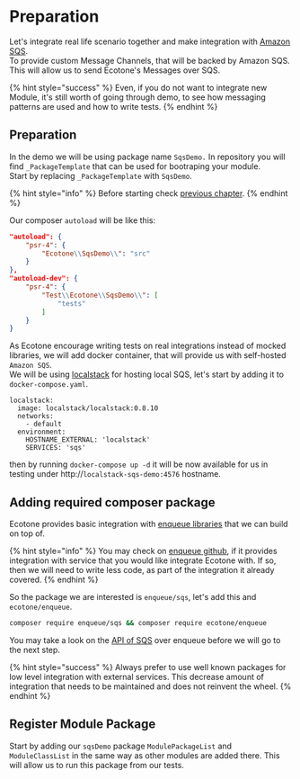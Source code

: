 # Preparation

Let's integrate real life scenario together and make integration with [Amazon SQS](https://aws.amazon.com/sqs/).\
To provide custom Message Channels, that will be backed by Amazon SQS.\
This will allow us to send Ecotone's Messages over SQS.

{% hint style="success" %}
Even, if you do not want to integrate new Module, it's still worth of going through demo, to see how messaging patterns are used and how to write tests.
{% endhint %}

## Preparation

In the demo we will be using package name `SqsDemo.` In repository you will find `_PackageTemplate` that can be used for bootraping your module.\
Start by replacing `_PackageTemplate` with `SqsDemo`.

{% hint style="info" %}
Before starting check [previous chapter](../registering-new-module-package.md).
{% endhint %}

Our composer `autoload` will be like this:

```json
"autoload": {
    "psr-4": {
        "Ecotone\\SqsDemo\\": "src"
    }
},
"autoload-dev": {
    "psr-4": {
        "Test\\Ecotone\\SqsDemo\\": [
            "tests"
        ]
    }
}
```

As Ecotone encourage writing tests on real integrations instead of mocked libraries, we will add docker container, that will provide us with self-hosted `Amazon SQS`.\
We will be using [localstack](https://github.com/localstack/localstack) for hosting local SQS, let's start by adding it to `docker-compose.yaml`.

```
localstack:
  image: localstack/localstack:0.8.10
  networks:
    - default
  environment:
    HOSTNAME_EXTERNAL: 'localstack'
    SERVICES: 'sqs'
```

then by running `docker-compose up -d` it will be now available for us in testing under http://`localstack-sqs-demo:4576` hostname.

## Adding required composer package

Ecotone provides basic integration with [enqueue libraries](https://github.com/php-enqueue) that we can build on top of.&#x20;

{% hint style="info" %}
You may check on [enqueue github](https://github.com/php-enqueue), if it provides integration with service that you would like integrate Ecotone with. If so, then we will need to write less code, as part of the integration it already covered.
{% endhint %}

So the package we are interested is `enqueue/sqs`, let's add this and `ecotone/enqueue`.

```bash
composer require enqueue/sqs && composer require ecotone/enqueue
```

You may take a look on the [API of SQS](https://php-enqueue.github.io/transport/sqs/) over enqueue before we will go to the next step.

{% hint style="success" %}
Always prefer to use well known packages for low level integration with external services. This decrease amount of integration that needs to be maintained and does not reinvent the wheel.
{% endhint %}

## Register Module Package

Start by adding our `sqsDemo` package `ModulePackageList` and `ModuleClassList` in the same way as other modules are added there. This will allow us to run this package from our tests.
